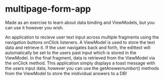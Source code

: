 # multipage-form-app
Made as an exercise to learn about data binding and ViewModels, but you can use it however you wish.

An application to recieve user text input across multiple fragments using the navigation buttons onClick listeners. A ViewModel is used to store the text data and retrieve it.
If the user navigates back and forth, the edittext will automatically be set to the users past input which is stored in the ViewModel.
In the final fragment, data is retrieved from the ViewModel via the onClick method. 
This application simply displays a toast message with the users input data, however you can use the getAnswer*number*() methods from the ViewModel to store the inidividual answers to a DB!
